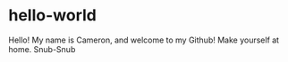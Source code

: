 # hello-world
Hello! My name is Cameron, and welcome to my Github!
Make yourself at home.
Snub-Snub

